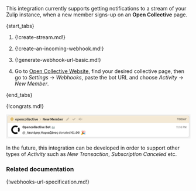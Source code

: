 This integration currently supports getting notifications to a stream of your Zulip instance,
when a new member signs-up on an **Open Collective** page.

{start_tabs}

1. {!create-stream.md!}

1. {!create-an-incoming-webhook.md!}

1. {!generate-webhook-url-basic.md!}

1. Go to [Open Collective Website](https://opencollective.com/), find
your desired collective page, then go to *Settings* -> *Webhooks*, paste the
bot URL and choose *Activity* -> *New Member*.

{end_tabs}

{!congrats.md!}

![](/static/images/integrations/opencollective/001.png)

In the future, this integration can be developed in order to
support other types of *Activity* such as *New Transaction*, *Subscription Canceled* etc.

### Related documentation

{!webhooks-url-specification.md!}